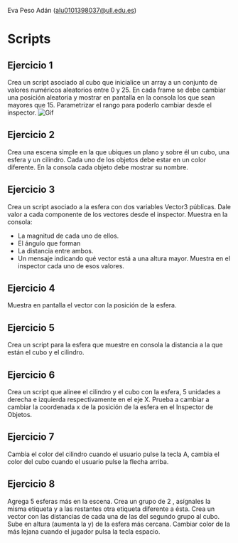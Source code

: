 Eva Peso Adán (alu0101398037@ull.edu.es)

# Scripts
## Ejercicio 1
Crea un script asociado al cubo que inicialice un array a un conjunto de valores numéricos aleatorios entre 0 y 25. En cada frame se debe cambiar una posición aleatoria y mostrar en pantalla en la consola los que sean mayores que 15. Parametrizar el rango para poderlo cambiar desde el inspector.
![Gif](img/Gif-p01.gif)

## Ejercicio 2
Crea una escena simple en la que ubiques un plano y sobre él un cubo, una esfera y un cilindro. Cada uno de los objetos debe estar en un color diferente. En la consola cada objeto debe mostrar su nombre.

## Ejercicio 3
Crea un script asociado a la esfera con dos variables Vector3 públicas. Dale valor a cada componente de los vectores desde el inspector. Muestra en la consola:
* La magnitud de cada uno de ellos. 
* El ángulo que forman
* La distancia entre ambos.
* Un mensaje indicando qué vector está a una altura mayor.
Muestra en el inspector cada uno de esos valores.

## Ejercicio 4
Muestra en pantalla el vector con la posición de la esfera.

## Ejercicio 5
Crea un script para la esfera que muestre en consola la distancia a la que están el cubo y el cilindro.

## Ejercicio 6
Crea un script que alinee el cilindro y el cubo con la esfera, 5  unidades a derecha e izquierda respectivamente en el eje X. Prueba a cambiar a cambiar la coordenada x de la posición de la esfera en el Inspector de Objetos.

## Ejercicio 7
Cambia el color del cilindro cuando el usuario pulse la tecla A, cambia el color del cubo cuando el usuario pulse la flecha arriba.

## Ejercicio 8
Agrega 5 esferas más en la escena. Crea un grupo de 2 , asígnales la misma etiqueta y a las restantes otra etiqueta diferente a ésta. Crea un vector con las distancias de cada una de las del segundo grupo al cubo. Sube en altura (aumenta la y) de la esfera más cercana. Cambiar color de la más lejana cuando el jugador pulsa la tecla espacio.
##
